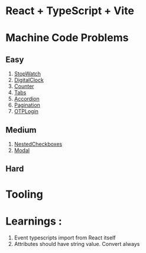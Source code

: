 # React + TypeScript + Vite

# Machine Code Problems

## Easy
1. [StopWatch](src/MachineCodeProblems/StopWatch/insights.md)
2. [DigitalClock](src/MachineCodeProblems/DigitalClock/insights.md)
3. [Counter](src/MachineCodeProblems/Counter/)
4. [Tabs](src/MachineCodeProblems/Tabs/)
5. [Accordion](src/MachineCodeProblems/Accordion/)
6. [Pagination](src/MachineCodeProblems/Pagination/insights.md)
6. [OTPLogin](src/MachineCodeProblems/OTPLogin//insights.md)


## Medium
1. [NestedCheckboxes](src/MachineCodeProblems/NestedCheckboxes/insights.md)
2. [Modal](src/MachineCodeProblems/Modal/insights.md)

## Hard


# Tooling



# Learnings :

1. Event typescripts import from React itself
2. Attributes should have string value. Convert always